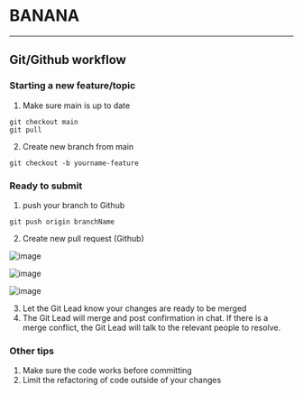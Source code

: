 
# BANANA
---
## Git/Github workflow
### Starting a new feature/topic
1. Make sure main is up to date
```
git checkout main
git pull
```
2. Create new branch from main
```
git checkout -b yourname-feature
```
### Ready to submit
1. push your branch to Github
```
git push origin branchName
```
2. Create new pull request (Github)

![image](https://user-images.githubusercontent.com/49049363/159992767-b067db65-8331-493b-ba29-7b05e358a96e.png)

![image](https://user-images.githubusercontent.com/49049363/159993421-b3acf887-6574-4605-aee9-b56ce9ddb373.png)

![image](https://user-images.githubusercontent.com/49049363/159993520-daf20606-b3b9-4074-b4b3-8cfe668432ed.png)

3. Let the Git Lead know your changes are ready to be merged
4. The Git Lead will merge and post confirmation in chat. If there is a merge conflict, the Git Lead will talk to the relevant people to resolve.

### Other tips

1. Make sure the code works before committing
2. Limit the refactoring of code outside of your changes